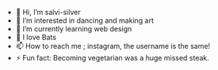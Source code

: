 - 👋 Hi, I’m salvi-silver
- 👀 I’m interested in dancing and making art
- 🌱 I’m currently learning web design
- 💞️ I love Bats
- 📫 How to reach me ; instagram, the username is the same!
- ⚡ Fun fact: Becoming vegetarian was a huge missed steak.

<!---
salvi-silver/salvi-silver is a ✨ special ✨ repository because its `README.md` (this file) appears on your GitHub profile.
You can click the Preview link to take a look at your changes.
--->
